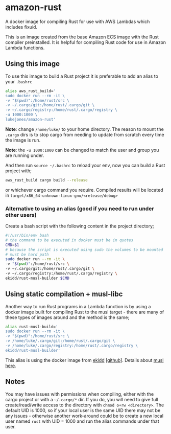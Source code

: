 # amazon-rust
A docker image for compiling Rust for use with AWS Lambdas which includes fixuid.

This is an image created from the base Amazon ECS image with the Rust compiler preinstalled.
It is helpful for compiling Rust code for use in Amazon Lambda functions.

## Using this image
To use this image to build a Rust project it is preferable to add an alias to your `.bashrc`

``` bash
alias aws_rust_build='
sudo docker run --rm -it \
-v "$(pwd)":/home/rust/src \
-v ~/.cargo/git:/home/rust/.cargo/git \
-v ~/.cargo/registry:/home/rust/.cargo/registry \
-u 1000:1000 \
lukejones/amazon-rust'
```

**Note**: change `/home/luke/` to your home directory. The reason to mount the `.cargo` dirs is to stop cargo from needing to update from scratch every time the image is run.

**Note**: the `-u 1000:1000` can be changed to match the user and group you are running under.

And then run `source ~/.bashrc` to reload your env, now you can build a Rust project with;

``` bash
aws_rust_build cargo build --release
```

or whichever cargo command you require. Compiled results will be located in `target/x86_64-unknown-linux-gnu/<release/debug>`

### Alternative to using an alias (good if you need to run under other users)

Create a bash script with the following content in the project directory;

``` bash
#!/usr/bin/env bash
# the command to be executed in docker must be in quotes
CMD=$1
# because the script is executed using sudo the volumes to be mounted
# must be hard path
sudo docker run --rm -it \
-v "$(pwd)":/home/rust/src \
-v ~/.cargo/git:/home/rust/.cargo/git \
-v ~/.cargo/registry:/home/rust/.cargo/registry \
ekidd/rust-musl-builder $CMD
```

## Using static compilation + musl-libc

Another way to run Rust programs in a Lambda function is by using a docker image built for compiling Rust to the musl target - there are many of these types of images around and the method is the same;

``` bash
alias rust-musl-build='
sudo docker run --rm -it \
-v "$(pwd)":/home/rust/src \
-v /home/luke/.cargo/git:/home/rust/.cargo/git \
-v /home/luke/.cargo/registry:/home/rust/.cargo/registry \
ekidd/rust-musl-builder'
```

This alias is using the docker image from [ekidd](https://hub.docker.com/r/ekidd/rust-musl-builder/tags/) [[github](https://github.com/emk/rust-musl-builder)].  Details about [musl here](https://www.musl-libc.org/).

## Notes

You may have issues with permissions when compiling, either with the cargo project or with a `~/.cargo/*` dir. If you do, you will need to give full create/read/write access to the directory with `chmod o+rw <directory>`. The default UID is 1000, so if your local user is the same UID there may not be any issues - otherwise another work-around could be to create a new local user named `rust` with UID = 1000 and run the alias commands under that user.
